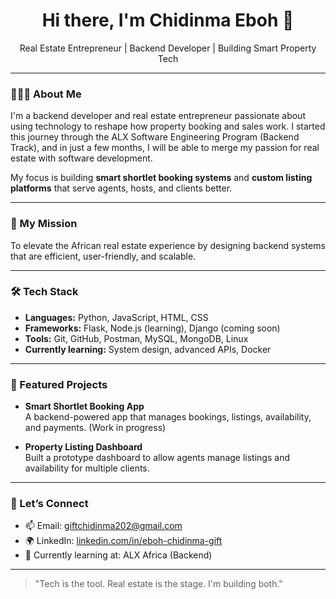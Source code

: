 <h1 align="center">Hi there, I'm Chidinma Eboh 👋</h1>

<p align="center">
  Real Estate Entrepreneur | Backend Developer | Building Smart Property Tech
</p>

---

### 👩🏽‍💻 About Me

I'm a backend developer and real estate entrepreneur passionate about using technology to reshape how property booking and sales work. I started this journey through the ALX Software Engineering Program (Backend Track), and in just a few months, I will be able to merge my passion for real estate with software development.

My focus is building **smart shortlet booking systems** and **custom listing platforms** that serve agents, hosts, and clients better.

---

### 🚀 My Mission

To elevate the African real estate experience by designing backend systems that are efficient, user-friendly, and scalable.

---

### 🛠️ Tech Stack

- **Languages:** Python, JavaScript, HTML, CSS
- **Frameworks:** Flask, Node.js (learning), Django (coming soon)
- **Tools:** Git, GitHub, Postman, MySQL, MongoDB, Linux
- **Currently learning:** System design, advanced APIs, Docker

---

### 📌 Featured Projects

- **Smart Shortlet Booking App**  
  A backend-powered app that manages bookings, listings, availability, and payments. (Work in progress)

- **Property Listing Dashboard**  
  Built a prototype dashboard to allow agents manage listings and availability for multiple clients.

---

### 🤝 Let’s Connect

- 📫 Email: [giftchidinma202@gmail.com](mailto:giftchidinma202@gmail.com)
- 🌍 LinkedIn: [linkedin.com/in/eboh-chidinma-gift](linkedin.com/in/eboh-chidinma-gift)
- 🧠 Currently learning at: ALX Africa (Backend)

---

> "Tech is the tool. Real estate is the stage. I'm building both."

